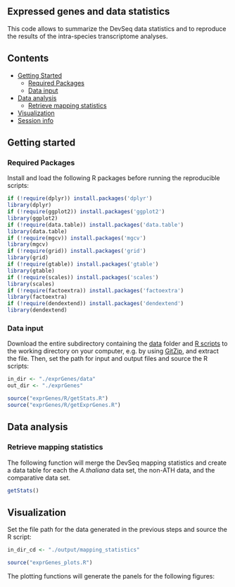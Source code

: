 
## Expressed genes and data statistics

This code allows to summarize the DevSeq data statistics and to reproduce the results of the intra-species transcriptome analyses. 


## Contents

* [Getting Started](#getting-started)
  * [Required Packages](#required-packages)
  * [Data input](#data-input)
* [Data analysis](#data-analysis)
  * [Retrieve mapping statistics](#retrieve-mapping-statistics)
* [Visualization](#visualization)
* [Session info](#session-info)


## Getting started


### Required Packages
Install and load the following R packages before running the reproducible scripts:

```R
if (!require(dplyr)) install.packages('dplyr')
library(dplyr)
if (!require(ggplot2)) install.packages('ggplot2')
library(ggplot2)
if (!require(data.table)) install.packages('data.table')
library(data.table)
if (!require(mgcv)) install.packages('mgcv')
library(mgcv)
if (!require(grid)) install.packages('grid')
library(grid)
if (!require(gtable)) install.packages('gtable')
library(gtable)
if (!require(scales)) install.packages('scales')
library(scales)
if (!require(factoextra)) install.packages('factoextra')
library(factoextra)
if (!require(dendextend)) install.packages('dendextend')
library(dendextend)

```

### Data input
Download the entire subdirectory containing the [data](https://github.com/schustischuster/evoGEx/tree/master/exprGenes/data) folder and [R scripts](https://github.com/schustischuster/evoGEx/tree/master/exprGenes/R) to the working directory on your computer, e.g. by using [GitZip](http://kinolien.github.io/gitzip/), and extract the file. Then, set the path for input and output files and source the R scripts: 

```R
in_dir <- "./exprGenes/data"
out_dir <- "./exprGenes"

source("exprGenes/R/getStats.R")
source("exprGenes/R/getExprGenes.R")

```

## Data analysis

### Retrieve mapping statistics

The following function will merge the DevSeq mapping statistics and create a data table for each the _A.thaliana_ data set, the non-ATH data, and the comparative data set. 

```R
getStats()

```

## Visualization

Set the file path for the data generated in the previous steps and source the R script:

```R
in_dir_cd <- "./output/mapping_statistics"

source("exprGenes_plots.R")

```

The plotting functions will generate the panels for the following figures:
